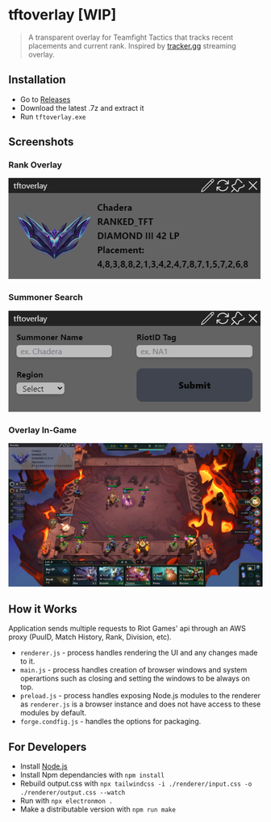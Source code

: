 # tftoverlay [WIP]

> A transparent overlay for Teamfight Tactics that tracks recent placements and current rank. Inspired by [tracker.gg](https://tracker.gg/overlays) streaming overlay.

## Installation
- Go to [Releases](https://github.com/chidera-nwankwo/tftoverlay/releases)
- Download the latest .7z and extract it
- Run `tftoverlay.exe`

## Screenshots

### Rank Overlay 

![Overlay](assets/screenshots/image1.png)

### Summoner Search

![Search](assets/screenshots/image2.png)

### Overlay In-Game

![In Game](assets/screenshots/image.png)

## How it Works

Application sends multiple requests to Riot Games' api through an AWS proxy (PuuID, Match History, Rank, Division, etc). 
- `renderer.js` - process handles rendering the UI and any changes made to it.
- `main.js` - process handles creation of browser windows and system operartions such as closing and setting the windows to be always on top.
- `preload.js` - process handles exposing Node.js modules to the renderer as `renderer.js` is a browser instance and does not have access to these modules by default.
- `forge.condfig.js` - handles the options for packaging. 

## For Developers
- Install [Node.js](https://nodejs.org/en/download/package-manager)
- Install Npm dependancies with `npm install`
- Rebuild output.css with `npx tailwindcss -i ./renderer/input.css -o ./renderer/output.css --watch`
- Run with `npx electronmon .`
- Make a distributable version with `npm run make`


